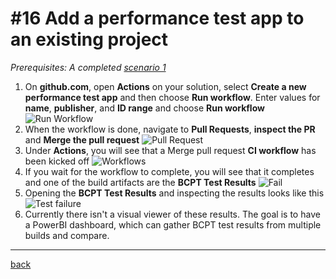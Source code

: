 # #16 Add a performance test app to an existing project
*Prerequisites: A completed [scenario 1](GetStarted.md)*

1. On **github.com**, open **Actions** on your solution, select **Create a new performance test app** and then choose **Run workflow**. Enter values for **name**, **publisher**, and **ID range** and choose **Run workflow**
![Run Workflow](https://github.com/microsoft/AL-Go/assets/10775043/40f9bda7-578b-4844-9c2b-f59200d04584)
1. When the workflow is done, navigate to **Pull Requests**, **inspect the PR** and **Merge the pull request**
![Pull Request](https://github.com/microsoft/AL-Go/assets/10775043/e97ef897-93f4-4c9f-9ce2-e747d7021003)
1. Under **Actions**, you will see that a Merge pull request **CI workflow** has been kicked off
![Workflows](https://github.com/microsoft/AL-Go/assets/10775043/90ee2dee-4e2a-4d16-80bc-63d3ce1f53b5)
1. If you wait for the workflow to complete, you will see that it completes and one of the build artifacts are the **BCPT Test Results**
![Fail](https://github.com/microsoft/AL-Go/assets/10775043/ad154e32-34d4-49f1-a8de-e74ed5a79217)
1. Opening the **BCPT Test Results** and inspecting the results looks like this
![Test failure](https://github.com/microsoft/AL-Go/assets/10775043/0869601d-55e6-4e1d-9d1e-fb1a2c0c6b05)
1. Currently there isn't a visual viewer of these results. The goal is to have a PowerBI dashboard, which can gather BCPT test results from multiple builds and compare.

---
[back](../README.md)
